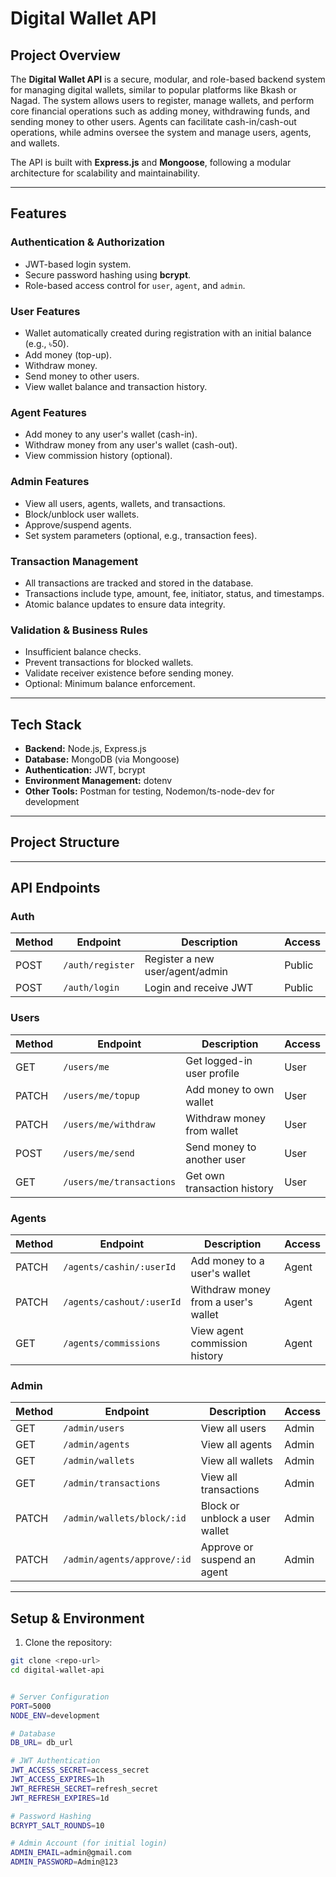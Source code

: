 # Digital Wallet API

## Project Overview
The **Digital Wallet API** is a secure, modular, and role-based backend system for managing digital wallets, similar to popular platforms like Bkash or Nagad. The system allows users to register, manage wallets, and perform core financial operations such as adding money, withdrawing funds, and sending money to other users. Agents can facilitate cash-in/cash-out operations, while admins oversee the system and manage users, agents, and wallets.

The API is built with **Express.js** and **Mongoose**, following a modular architecture for scalability and maintainability.

---

## Features

### Authentication & Authorization
- JWT-based login system.
- Secure password hashing using **bcrypt**.
- Role-based access control for `user`, `agent`, and `admin`.
  
### User Features
- Wallet automatically created during registration with an initial balance (e.g., ৳50).
- Add money (top-up).
- Withdraw money.
- Send money to other users.
- View wallet balance and transaction history.

### Agent Features
- Add money to any user's wallet (cash-in).
- Withdraw money from any user's wallet (cash-out).
- View commission history (optional).

### Admin Features
- View all users, agents, wallets, and transactions.
- Block/unblock user wallets.
- Approve/suspend agents.
- Set system parameters (optional, e.g., transaction fees).

### Transaction Management
- All transactions are tracked and stored in the database.
- Transactions include type, amount, fee, initiator, status, and timestamps.
- Atomic balance updates to ensure data integrity.

### Validation & Business Rules
- Insufficient balance checks.
- Prevent transactions for blocked wallets.
- Validate receiver existence before sending money.
- Optional: Minimum balance enforcement.

---

## Tech Stack

- **Backend:** Node.js, Express.js
- **Database:** MongoDB (via Mongoose)
- **Authentication:** JWT, bcrypt
- **Environment Management:** dotenv
- **Other Tools:** Postman for testing, Nodemon/ts-node-dev for development

---

## Project Structure


---

## API Endpoints

### Auth
| Method | Endpoint        | Description                       | Access       |
|--------|----------------|-----------------------------------|--------------|
| POST   | `/auth/register`| Register a new user/agent/admin   | Public       |
| POST   | `/auth/login`   | Login and receive JWT              | Public       |

### Users
| Method | Endpoint                   | Description                     | Access |
|--------|----------------------------|---------------------------------|--------|
| GET    | `/users/me`                | Get logged-in user profile      | User   |
| PATCH  | `/users/me/topup`          | Add money to own wallet         | User   |
| PATCH  | `/users/me/withdraw`       | Withdraw money from wallet      | User   |
| POST   | `/users/me/send`           | Send money to another user      | User   |
| GET    | `/users/me/transactions`   | Get own transaction history     | User   |

### Agents
| Method | Endpoint                     | Description                       | Access  |
|--------|------------------------------|-----------------------------------|---------|
| PATCH  | `/agents/cashin/:userId`      | Add money to a user's wallet      | Agent   |
| PATCH  | `/agents/cashout/:userId`     | Withdraw money from a user's wallet | Agent   |
| GET    | `/agents/commissions`         | View agent commission history     | Agent   |

### Admin
| Method | Endpoint                       | Description                      | Access |
|--------|--------------------------------|----------------------------------|--------|
| GET    | `/admin/users`                  | View all users                   | Admin  |
| GET    | `/admin/agents`                 | View all agents                  | Admin  |
| GET    | `/admin/wallets`                | View all wallets                 | Admin  |
| GET    | `/admin/transactions`           | View all transactions            | Admin  |
| PATCH  | `/admin/wallets/block/:id`      | Block or unblock a user wallet   | Admin  |
| PATCH  | `/admin/agents/approve/:id`     | Approve or suspend an agent      | Admin  |

---

## Setup & Environment

1. Clone the repository:
```bash
git clone <repo-url>
cd digital-wallet-api


# Server Configuration
PORT=5000
NODE_ENV=development

# Database
DB_URL= db_url

# JWT Authentication
JWT_ACCESS_SECRET=access_secret
JWT_ACCESS_EXPIRES=1h
JWT_REFRESH_SECRET=refresh_secret
JWT_REFRESH_EXPIRES=1d

# Password Hashing
BCRYPT_SALT_ROUNDS=10

# Admin Account (for initial login)
ADMIN_EMAIL=admin@gmail.com
ADMIN_PASSWORD=Admin@123
